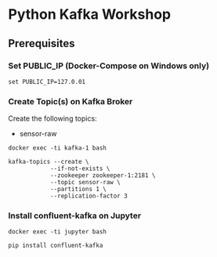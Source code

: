 # Python Kafka Workshop

## Prerequisites

### Set PUBLIC_IP (Docker-Compose on Windows only)
```
set PUBLIC_IP=127.0.01
```

### Create Topic(s) on Kafka Broker
Create the following topics:
- sensor-raw

```
docker exec -ti kafka-1 bash
```

```
kafka-topics --create \
			--if-not-exists \
			--zookeeper zookeeper-1:2181 \
			--topic sensor-raw \
			--partitions 1 \
			--replication-factor 3
```
### Install confluent-kafka on Jupyter
```
docker exec -ti jupyter bash
```

```
pip install confluent-kafka
```
